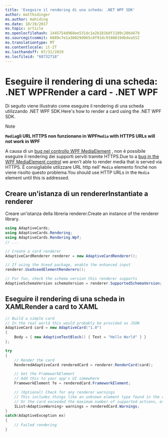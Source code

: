 ```yaml
---
title: 'Eseguire il rendering di una scheda: .NET WPF SDK'
author: matthidinger
ms.author: mahiding
ms.date: 10/19/2017
ms.topic: article
ms.openlocfilehash: 1445754d968ee531dc1e2b1816df1189c286d479
ms.sourcegitcommit: 6889c7e1a38029d965c8f91dc9108819dbdea552
ms.translationtype: MT
ms.contentlocale: it-IT
ms.lasthandoff: 07/31/2019
ms.locfileid: "68732718"
---
```

# <a name="render-a-card---net-wpf"></a><span data-ttu-id="b70ba-102">Eseguire il rendering di una scheda: .NET WPF</span><span class="sxs-lookup"><span data-stu-id="b70ba-102">Render a card - .NET WPF</span></span>

<span data-ttu-id="b70ba-103">Di seguito viene illustrato come eseguire il rendering di una scheda utilizzando .NET WPF SDK.</span><span class="sxs-lookup"><span data-stu-id="b70ba-103">Here's how to render a card using the .NET WPF SDK.</span></span>

> [!NOTE]
> <span data-ttu-id="b70ba-104">**`Media`gli URL HTTPS non funzionano in WPF**</span><span class="sxs-lookup"><span data-stu-id="b70ba-104">**`Media` with HTTPS URLs will not work in WPF**</span></span>
> 
> <span data-ttu-id="b70ba-105">A causa di un [bug nel controllo WPF MediaElement](https://stackoverflow.com/questions/30702505/playing-media-from-https-site-in-media-element-throwing-null-reference-exception) , non è possibile eseguire il rendering dei supporti serviti tramite HTTPS.</span><span class="sxs-lookup"><span data-stu-id="b70ba-105">Due to a [bug in the WPF MediaElement control](https://stackoverflow.com/questions/30702505/playing-media-from-https-site-in-media-element-throwing-null-reference-exception) we aren't able to render media that is served via HTTPS.</span></span> <span data-ttu-id="b70ba-106">È consigliabile utilizzare URL http nell' `Media` elemento finché non viene risolto questo problema.</span><span class="sxs-lookup"><span data-stu-id="b70ba-106">You should use HTTP URLs in the `Media` element until this is addressed.</span></span>  

## <a name="instantiate-a-renderer"></a><span data-ttu-id="b70ba-107">Creare un'istanza di un renderer</span><span class="sxs-lookup"><span data-stu-id="b70ba-107">Instantiate a renderer</span></span>

<span data-ttu-id="b70ba-108">Creare un'istanza della libreria renderer.</span><span class="sxs-lookup"><span data-stu-id="b70ba-108">Create an instance of the renderer library.</span></span> 

```csharp
using AdaptiveCards;
using AdaptiveCards.Rendering;
using AdaptiveCards.Rendering.Wpf;
// ...

// Create a card renderer
AdaptiveCardRenderer renderer = new AdaptiveCardRenderer();

// If using the Xceed package, enable the enhanced input
renderer.UseXceedElementRenderers();

// For fun, check the schema version this renderer supports
AdaptiveSchemaVersion schemaVersion = renderer.SupportedSchemaVersion;
```

## <a name="render-a-card-to-xaml"></a><span data-ttu-id="b70ba-109">Eseguire il rendering di una scheda in XAML</span><span class="sxs-lookup"><span data-stu-id="b70ba-109">Render a card to XAML</span></span>

```csharp
// Build a simple card
// In the real world this would probably be provided as JSON
AdaptiveCard card = new AdaptiveCard("1.0")
{
    Body = { new AdaptiveTextBlock() { Text = "Hello World" } }
};

try
{
    // Render the card
    RenderedAdaptiveCard renderedCard = renderer.RenderCard(card);

    // Get the FrameworkElement
    // Add this to your app's UI somewhere
    FrameworkElement fe = renderedCard.FrameworkElement;

    // (Optional) Check for any renderer warnings
    // This includes things like an unknown element type found in the card
    // Or the card exceeded the maximum number of supported actions, etc
    IList<AdaptiveWarning> warnings = renderedCard.Warnings;
}
catch(AdaptiveException ex)
{
    // Failed rendering
}
```

